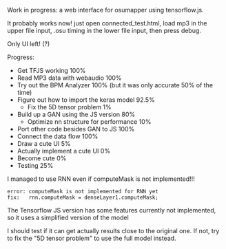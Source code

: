 Work in progress: a web interface for osumapper using tensorflow.js.

It probably works now! just open connected_test.html, load mp3 in the upper file input, .osu timing in the lower file input, then press debug.

Only UI left! (?)

Progress:

- Get TFJS working                          100%
- Read MP3 data with webaudio               100%
- Try out the BPM Analyzer                  100% (but it was only accurate 50% of the time)
- Figure out how to import the keras model  92.5%
  - Fix the 5D tensor problem               1%
- Build up a GAN using the JS version       80%
  - Optimize nn structure for performance   10%
- Port other code besides GAN to JS         100%
- Connect the data flow                     100%
- Draw a cute UI                            5%
- Actually implement a cute UI              0%
- Become cute                               0%
- Testing                                   25%

I managed to use RNN even if computeMask is not implemented!!!

````
error: computeMask is not implemented for RNN yet
fix:   rnn.computeMask = denseLayer1.computeMask;
````

The Tensorflow JS version has some features currently not implemented, so it uses a simplified version of the model

I should test if it can get actually results close to the original one. If not, try to fix the "5D tensor problem" to use the full model instead.
